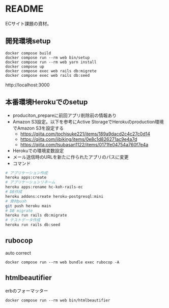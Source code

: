 # README

ECサイト課題の資材。

## 開発環境setup

```
docker compose build
docker compose run --rm web bin/setup
docker compose run --rm web yarn install
docker compose up
docker compose exec web rails db:migrete
docker compose exec web rails db:seed
```

http://localhost:3000

## 本番環境Herokuでのsetup

* produciton_prepareに前回アプリ削除前の情報あり
* Amazon S3設定。以下を参考にActive StorageでHerokuのproduction環境でAmazon S3を設定する
  * https://qiita.com/tochisuke221/items/189a9dacd2c4c27c0d14
  * https://qiita.com/jibiking/items/0e8c1d826271ac9e4a7d
  * https://qiita.com/tsubasan1122/items/0171fe04754a760f7e4a
* Herokuでの環境変数設定
* メール送信時のURLを新たに作られたアプリのパスに変更
* コマンド
```sh
# アプリケーション作成
heroku apps:create
# アプリケーションリネーム
heroku apps:rename hc-koh-rails-ec
# DB作成
heroku addons:create heroku-postgresql:mini
# 資材push
git push heroku main
# DB migrate
heroku run rails db:migrate
# テストデータ作成
heroku run rails db:seed
```

## rubocop
auto correct
```
docker compose run --rm web bundle exec rubocop -A
```

## htmlbeautifier
erbのフォーマッター
```
docker compose run --rm web bin/htmlbeautifier
```
